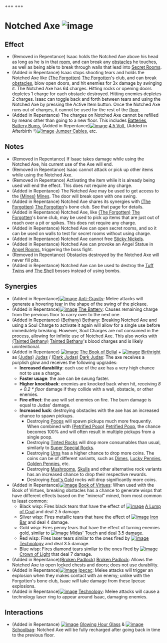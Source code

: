 +++
+++

 # Notched Axe ![image](/image/Notched_Axe.png) 

Effect
--------


* (Removed in Repentance) Isaac holds the Notched Axe above his head as long as he is in that [room](/wiki/Room "Room"), and can break any [obstacles](/wiki/Obstacles "Obstacles") he touches, as well as being able to break through walls that lead into [Secret Rooms](/wiki/Secret_Room "Secret Room").
* (Added in Repentance) Isaac stops shooting tears and holds the Notched Axe like  [(The Forgotten)](/wiki/The_Forgotten "The Forgotten") [The Forgotten](/wiki/The_Forgotten "The Forgotten")'s club, and can break [obstacles](/wiki/Obstacles "Obstacles"), blow open doors, and hit enemies for 3x damage by swinging it. The Notched Axe has 64 charges. Hitting rocks or opening doors depletes 1 charge for each obstacle destroyed. Hitting enemies depletes 2 charges. Isaac can toggle back and forth between tears and using the Notched Axe by pressing the Active Item button. Once the Notched Axe runs out of charges, it cannot be used for the rest of the [floor](/wiki/Floor "Floor").
* (Added in Repentance) The charges on Notched Axe cannot be refilled by means other than going to a new floor. This includes [Batteries](/wiki/Batteries "Batteries"), [Battery Bums](/wiki/Beggar#Battery_Bum "Beggar"), (Added in Repentance)[![image](/image/4.5_Volt.png)](/wiki/4.5_Volt "4.5 Volt") [4.5 Volt](/wiki/4.5_Volt "4.5 Volt"), (Added in Afterbirth †)[![image](/image/Jumper_Cables.png)](/wiki/Jumper_Cables "Jumper Cables") [Jumper Cables](/wiki/Jumper_Cables "Jumper Cables"), etc.


Notes
-------


* (Removed in Repentance) If Isaac takes damage while using the Notched Axe, his current use of the Axe will end.
* (Removed in Repentance) Isaac cannot attack or pick up other items while using the Notched Axe.
* (Removed in Repentance) Activating the item while it is already being used will end the effect. This does not require any charge.
* (Added in Repentance) The Notched Axe may be used to get access to the [(Mines)](/wiki/Mines "Mines") [Mines](/wiki/Mines "Mines"). The door will break open with one swing.
* (Added in Repentance) Notched Axe shares its synergies with  [(The Forgotten)](/wiki/The_Forgotten "The Forgotten") [The Forgotten](/wiki/The_Forgotten "The Forgotten")'s bone club. See that page for details.
* (Added in Repentance) Notched Axe, like  [(The Forgotten)](/wiki/The_Forgotten "The Forgotten") [The Forgotten](/wiki/The_Forgotten "The Forgotten")'s bone club, may be used to pick up items that are just out of reach over a pit or spikes. This does not require any charge.
* (Added in Repentance) Notched Axe can open secret rooms, and so it can be used on walls to test for secret rooms without using charge.
* (Added in Repentance) Notched Axe cannot free [Sticky Nickels](/wiki/Sticky_Nickel "Sticky Nickel").
* (Added in Repentance) Notched Axe can provoke an Angel Statue in [Angel Rooms](/wiki/Angel_Room "Angel Room"), triggering the boss fight.
* (Removed in Repentance) Obstacles destroyed by the Notched Axe will never fill pits.
* (Added in Repentance) Notched Axe can be used to destroy the [Tuff Twins](/wiki/Tuff_Twins "Tuff Twins") and [The Shell](/wiki/The_Shell "The Shell") bosses instead of using bombs.


Synergies
-----------


* (Added in Repentance)[![image](/image/Anti-Gravity.png)](/wiki/Anti-Gravity "Anti-Gravity") [Anti-Gravity](/wiki/Anti-Gravity "Anti-Gravity"): Melee attacks will generate a hovering tear in the shape of the swing of the pickaxe.
* (Added in Repentance)[![image](/image/The_Battery.png)](/wiki/The_Battery "The Battery") [The Battery](/wiki/The_Battery "The Battery"): Causes remaining charge from the previous floor to carry over to the next one.
* (Added in Repentance) [(Bethany)](/wiki/Bethany "Bethany") [Bethany](/wiki/Bethany "Bethany"): Breaking Notched Axe and using a Soul Charge to activate it again will allow for a single use before immediately breaking. However, Soul Charges are not consumed in the process, allowing for infinite use of Notched Axe. This also works with  [(Tainted Bethany)](/wiki/Tainted_Bethany "Tainted Bethany") [Tainted Bethany](/wiki/Tainted_Bethany "Tainted Bethany")'s blood charges and is likely unintentional.
* (Added in Repentance) [![image](/image/The_Book_of_Belial.png)](/wiki/The_Book_of_Belial "The Book of Belial") [The Book of Belial](/wiki/The_Book_of_Belial "The Book of Belial") + [![image](/image/Birthright.png)](/wiki/Birthright "Birthright") [Birthright](/wiki/Birthright "Birthright") as  [(Judas)](/wiki/Judas "Judas") [Judas](/wiki/Judas "Judas") /  [(Dark Judas)](/wiki/Dark_Judas "Dark Judas") [Dark Judas](/wiki/Dark_Judas "Dark Judas"): The axe receives a purplish glow and receives the following upgrades:
	+ **Increased durability**: each use of the axe has a very high chance not to use a charge.
	+ **Faster usage**: the axe can be swung faster.
	+ **Higher knockback**: enemies are knocked back when hit, receiving *8 + 0.2 * floor* damage if they collide with a wall, obstacle, or other enemies.
	+ **Fire effect**: the axe will set enemies on fire. The burn damage is equal to Judas' damage.
	+ **Increased luck**: destroying obstacles with the axe has an increased chance to spawn pickups.
		- Destroying [Poops](/wiki/Poop "Poop") will spawn pickups much more frequently. When combined with [(Petrified Poop)](/wiki/Petrified_Poop "Petrified Poop") [Petrified Poop](/wiki/Petrified_Poop "Petrified Poop"), the chance becomes 100% and will often result in multiple pickups from a single poop.
		- Destroying [Tinted Rocks](/wiki/Tinted_Rock "Tinted Rock") will drop more consumables than usual, similarly to [Super Special Rocks](/wiki/Rocks#Super_Special_Rocks "Rocks").
		- Destroying [Urns](/wiki/Urn "Urn") has a higher chance to drop more coins. The coins can be of different variants, such as [Dimes](/wiki/Dime "Dime"), [Lucky Pennies](/wiki/Lucky_Penny "Lucky Penny"), [Golden Pennies](/wiki/Golden_Penny "Golden Penny"), etc.
		- Destroying [Mushrooms](/wiki/Mushroom "Mushroom"), [Skulls](/wiki/Skull "Skull") and other alternative rock variants has an increased chance to drop their respective rewards.
		- Destroying [Fool's Gold](/wiki/Fool%27s_Gold "Fool's Gold") rocks will drop significantly more coins.
* (Added in Repentance)[![image](/image/Book_of_Virtues.png)](/wiki/Book_of_Virtues "Book of Virtues") [Book of Virtues](/wiki/Book_of_Virtues "Book of Virtues"): When used with the Book of Virtues, breaking obstacles has a chance to generate wisps that have different effects based on the "mineral" mined, from most common to least common:
	+ Black wisp: Fires black tears that have the effect of [![image](/image/A_Lump_of_Coal.png)](/wiki/A_Lump_of_Coal "A Lump of Coal") [A Lump of Coal](/wiki/A_Lump_of_Coal "A Lump of Coal") and deal 2.5 damage.
	+ Silver wisp: Fires metallic tears that have the effect of [![image](/image/Iron_Bar.png)](/wiki/Iron_Bar "Iron Bar") [Iron Bar](/wiki/Iron_Bar "Iron Bar") and deal 4 damage.
	+ Gold wisp: Fires penny tears that have the effect of turning enemies gold, similar to [![image](/image/Midas%27_Touch.png)](/wiki/Midas%27_Touch "Midas' Touch") [Midas' Touch](/wiki/Midas%27_Touch "Midas' Touch") and deal 3.5 damage.
	+ Red wisp: Fires laser tears similar to the ones fired by [![image](/image/Technology.png)](/wiki/Technology "Technology") [Technology](/wiki/Technology "Technology") and deal 3.5 damage.
	+ Blue wisp: Fires diamond tears similar to the ones fired by [![image](/image/Crown_of_Light.png)](/wiki/Crown_of_Light "Crown of Light") [Crown of Light](/wiki/Crown_of_Light "Crown of Light") that deal 7 damage.
* (Added in Repentance)[(Broken Padlock)](/wiki/Broken_Padlock "Broken Padlock") [Broken Padlock](/wiki/Broken_Padlock "Broken Padlock"): Allows the Notched Axe to open locked chests and doors; does not use durability.
* (Added in Repentance)[![image](/image/Ipecac.png)](/wiki/Ipecac "Ipecac") [Ipecac](/wiki/Ipecac "Ipecac"): Melee attacks will trigger an explosion when they makes contact with an enemy; unlike with the Forgotten's bone club, Isaac *will* take damage from these Ipecac explosions.
* (Added in Repentance)[![image](/image/Technology.png)](/wiki/Technology "Technology") [Technology](/wiki/Technology "Technology"): Melee attacks will cause a technology laser ring to appear around Isaac, damaging enemies.


Interactions
--------------


* (Added in Repentance) [![image](/image/Glowing_Hour_Glass.png)](/wiki/Glowing_Hour_Glass "Glowing Hour Glass") [Glowing Hour Glass](/wiki/Glowing_Hour_Glass "Glowing Hour Glass") & [![image](/image/Schoolbag.png)](/wiki/Schoolbag "Schoolbag") [Schoolbag](/wiki/Schoolbag "Schoolbag"): Notched Axe will be fully recharged after going back in time to the previous floor.


